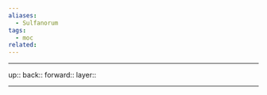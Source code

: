 ```yaml
---
aliases:
  - Sulfanorum
tags:
  - moc
related:
---
```


***

up:: 
back:: 
forward:: 
layer:: 

***
